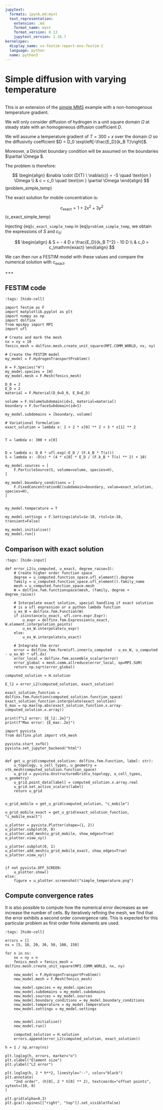 ```yaml
---
jupytext:
  formats: ipynb,md:myst
  text_representation:
    extension: .md
    format_name: myst
    format_version: 0.13
    jupytext_version: 1.16.7
kernelspec:
  display_name: vv-festim-report-env-festim-2
  language: python
  name: python3
---
```


# Simple diffusion with varying temperature

```{tags} 2D, MMS, steady state
```

This is an extension of the [simple MMS](./simple.md) example with a non-homogenous temperature gradient.

We will only consider diffusion of hydrogen in a unit square domain $\Omega$ at steady state with an homogeneous diffusion coefficient $D$.

We will assume a temperature gradient of $T = 300 + x$ over the domain $\Omega$ so the diffusivity coefficient $D = D_0 \exp\left[-\frac{E_D}{k_B T}\right]$.

Moreover, a Dirichlet boundary condition will be assumed on the boundaries $\partial \Omega $.

The problem is therefore:

$$
\begin{align}
    &\nabla \cdot (D(T) \ \nabla{c}) = -S  \quad \text{on }  \Omega  \\
    & c = c_0 \quad \text{on }  \partial \Omega
\end{align}
$$(problem_simple_temp)

The exact solution for mobile concentration is:

$$
\begin{equation}
    c_\mathrm{exact} = 1 + 2 x^2 + 3 y^2
\end{equation}
$$(c_exact_simple_temp)

Injecting {eq}`c_exact_simple_temp` in {eq}`problem_simple_temp`, we obtain the expressions of $S$ and $c_0$:

$$
\begin{align}
    & S = - 4 D x \frac{E_D}{k_B T^2} - 10 D \\
    & c_0 = c_\mathrm{exact}
\end{align}
$$

We can then run a FESTIM model with these values and compare the numerical solution with $c_\mathrm{exact}$.

+++

## FESTIM code

```{code-cell} ipython3
:tags: [hide-cell]

import festim as F
import matplotlib.pyplot as plt
import numpy as np
import dolfinx
from mpi4py import MPI
import ufl

# Create and mark the mesh
nx = ny = 10
fenics_mesh = dolfinx.mesh.create_unit_square(MPI.COMM_WORLD, nx, ny)

# Create the FESTIM model
my_model = F.HydrogenTransportProblem()

H = F.Species("H")
my_model.species = [H]
my_model.mesh = F.Mesh(fenics_mesh)

D_0 = 2
E_D = 2
material = F.Material(D_0=D_0, E_D=E_D)

volume = F.VolumeSubdomain(id=1, material=material)
boundary = F.SurfaceSubdomain(id=1)

my_model.subdomains = [boundary, volume]

# Variational formulation
exact_solution = lambda x: 1 + 2 * x[0] ** 2 + 3 * x[1] ** 2


T = lambda x: 300 + x[0]


D = lambda x: D_0 * ufl.exp(-E_D / (F.k_B * T(x)))
S = lambda x: -D(x) * (4 * x[0] * E_D / (F.k_B * T(x) ** 2) + 10)

my_model.sources = [
    F.ParticleSource(S, volume=volume, species=H),
]

my_model.boundary_conditions = [
    F.FixedConcentrationBC(subdomain=boundary, value=exact_solution, species=H),
]


my_model.temperature = T

my_model.settings = F.Settings(atol=1e-10, rtol=1e-10, transient=False)

my_model.initialise()
my_model.run()
```

## Comparison with exact solution

```{code-cell} ipython3
:tags: [hide-input]

def error_L2(u_computed, u_exact, degree_raise=3):
    # Create higher order function space
    degree = u_computed.function_space.ufl_element().degree
    family = u_computed.function_space.ufl_element().family_name
    mesh = u_computed.function_space.mesh
    W = dolfinx.fem.functionspace(mesh, (family, degree + degree_raise))

    # Interpolate exact solution, special handling if exact solution
    # is a ufl expression or a python lambda function
    u_ex_W = dolfinx.fem.Function(W)
    if isinstance(u_exact, ufl.core.expr.Expr):
        u_expr = dolfinx.fem.Expression(u_exact, W.element.interpolation_points)
        u_ex_W.interpolate(u_expr)
    else:
        u_ex_W.interpolate(u_exact)

    # Integrate the error
    error = dolfinx.fem.form(ufl.inner(u_computed - u_ex_W, u_computed - u_ex_W) * ufl.dx)
    error_local = dolfinx.fem.assemble_scalar(error)
    error_global = mesh.comm.allreduce(error_local, op=MPI.SUM)
    return np.sqrt(error_global)
```

```{code-cell} ipython3
computed_solution = H.solution

E_l2 = error_L2(computed_solution, exact_solution)

exact_solution_function = dolfinx.fem.Function(computed_solution.function_space)
exact_solution_function.interpolate(exact_solution)
E_max = np.max(np.abs(exact_solution_function.x.array-computed_solution.x.array))

print(f"L2 error: {E_l2:.2e}")
print(f"Max error: {E_max:.2e}")
```

```{code-cell} ipython3
import pyvista
from dolfinx.plot import vtk_mesh

pyvista.start_xvfb()
pyvista.set_jupyter_backend("html")


def get_u_grid(computed_solution: dolfinx.fem.Function, label: str):
    u_topology, u_cell_types, u_geometry = vtk_mesh(computed_solution.function_space)
    u_grid = pyvista.UnstructuredGrid(u_topology, u_cell_types, u_geometry)
    u_grid.point_data[label] = computed_solution.x.array.real
    u_grid.set_active_scalars(label)
    return u_grid


u_grid_mobile = get_u_grid(computed_solution, "c_mobile")

u_grid_mobile_exact = get_u_grid(exact_solution_function, "c_mobile_exact")

u_plotter = pyvista.Plotter(shape=(1, 2))
u_plotter.subplot(0, 0)
u_plotter.add_mesh(u_grid_mobile, show_edges=True)
u_plotter.view_xy()

u_plotter.subplot(0, 1)
u_plotter.add_mesh(u_grid_mobile_exact, show_edges=True)
u_plotter.view_xy()


if not pyvista.OFF_SCREEN:
    u_plotter.show()
else:
    figure = u_plotter.screenshot("simple_temperature.png")
```

## Compute convergence rates

It is also possible to compute how the numerical error decreases as we increase the number of cells.
By iteratively refining the mesh, we find that the error exhibits a second order convergence rate.
This is expected for this particular problem as first order finite elements are used.

```{code-cell} ipython3
:tags: [hide-cell]

errors = []
ns = [5, 10, 20, 30, 50, 100, 150]

for n in ns:
    nx = ny = n
    fenics_mesh = fenics_mesh = dolfinx.mesh.create_unit_square(MPI.COMM_WORLD, nx, ny)

    new_model = F.HydrogenTransportProblem()
    new_model.mesh = F.Mesh(fenics_mesh)

    new_model.species = my_model.species
    new_model.subdomains = my_model.subdomains
    new_model.sources = my_model.sources
    new_model.boundary_conditions = my_model.boundary_conditions
    new_model.temperature = my_model.temperature
    new_model.settings = my_model.settings


    new_model.initialise()
    new_model.run()

    computed_solution = H.solution
    errors.append(error_L2(computed_solution, exact_solution))

h = 1 / np.array(ns)

plt.loglog(h, errors, marker="o")
plt.xlabel("Element size")
plt.ylabel("L2 error")

plt.loglog(h, 2 * h**2, linestyle="--", color="black")
plt.annotate(
    "2nd order", (h[0], 2 * h[0] ** 2), textcoords="offset points", xytext=(10, 0)
)

plt.grid(alpha=0.3)
plt.gca().spines[["right", "top"]].set_visible(False)
```
